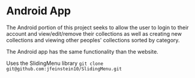Android App
===========

The Android portion of this project seeks to allow the user to login to their account and view/edit/remove their collections as well as creating new collections and viewing other peoples' collections sorted by category.

The Android app has the same functionality than the website.

Uses the SlidingMenu library
```git clone git@github.com:jfeinstein10/SlidingMenu.git```
